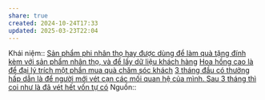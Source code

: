 ```yaml
---
share: true
created: 2024-10-24T17:33
updated: 2025-03-23T22:04
---
```

Khái niệm:: 
[Sản phẩm phi nhân thọ hay được dùng để làm quà tặng đính kèm với sản phẩm nhân thọ, và để lấy dữ liệu khách hàng](S%E1%BA%A3n%20ph%E1%BA%A9m%20phi%20nh%C3%A2n%20th%E1%BB%8D%20hay%20%C4%91%C6%B0%E1%BB%A3c%20d%C3%B9ng%20%C4%91%E1%BB%83%20l%C3%A0m%20qu%C3%A0%20t%E1%BA%B7ng%20%C4%91%C3%ADnh%20k%C3%A8m%20v%E1%BB%9Bi%20s%E1%BA%A3n%20ph%E1%BA%A9m%20nh%C3%A2n%20th%E1%BB%8D,%20v%C3%A0%20%C4%91%E1%BB%83%20l%E1%BA%A5y%20d%E1%BB%AF%20li%E1%BB%87u%20kh%C3%A1ch%20h%C3%A0ng.md)
[Hoa hồng cao là để đại lý trích một phần mua quà chăm sóc khách](../../Chi%E1%BA%BFn%20l%C6%B0%E1%BB%A3c%20ph%C3%A1t%20tri%E1%BB%83n%20th%E1%BB%8B%20tr%C6%B0%E1%BB%9Dng/Hoa%20h%E1%BB%93ng%20cao%20l%C3%A0%20%C4%91%E1%BB%83%20%C4%91%E1%BA%A1i%20l%C3%BD%20tr%C3%ADch%20m%E1%BB%99t%20ph%E1%BA%A7n%20mua%20qu%C3%A0%20ch%C4%83m%20s%C3%B3c%20kh%C3%A1ch.md)
[3 tháng đầu có thưởng hấp dẫn là để người mới vét cạn các mối quan hệ của mình. Sau 3 tháng thì coi như là đã vét hết vốn tự có](./3%20th%C3%A1ng%20%C4%91%E1%BA%A7u%20c%C3%B3%20th%C6%B0%E1%BB%9Fng%20h%E1%BA%A5p%20d%E1%BA%ABn%20l%C3%A0%20%C4%91%E1%BB%83%20ng%C6%B0%E1%BB%9Di%20m%E1%BB%9Bi%20v%C3%A9t%20c%E1%BA%A1n%20c%C3%A1c%20m%E1%BB%91i%20quan%20h%E1%BB%87%20c%E1%BB%A7a%20m%C3%ACnh.%20Sau%203%20th%C3%A1ng%20th%C3%AC%20coi%20nh%C6%B0%20l%C3%A0%20%C4%91%C3%A3%20v%C3%A9t%20h%E1%BA%BFt%20v%E1%BB%91n%20t%E1%BB%B1%20c%C3%B3.md)
Nguồn:: 
